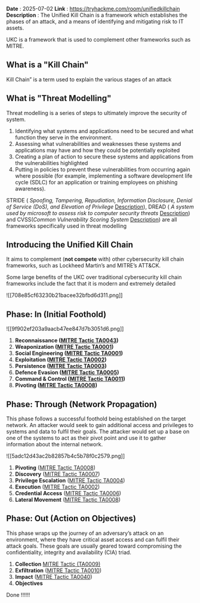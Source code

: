 

**Date** : 2025-07-02
**Link** :  https://tryhackme.com/room/unifiedkillchain
**Description** : The Unified Kill Chain is a framework which establishes the phases of an attack, and a means of identifying and mitigating risk to IT assets.

UKC is a framework that is used to complement other frameworks such as MITRE.

## What is a "Kill Chain"

Kill Chain” is a term used to explain the various stages of an attack


## What is "Threat Modelling"

Threat modelling is a series of steps to ultimately improve the security of system.
1. Identifying what systems and applications need to be secured and what function they serve in the environment. 
2. Assessing what vulnerabilities and weaknesses these systems and applications may have and how they could be potentially exploited
3. Creating a plan of action to secure these systems and applications from the vulnerabilities highlighted
4. Putting in policies to prevent these vulnerabilities from occurring again where possible (for example, implementing a software development life cycle (SDLC) for an application or training employees on phishing awareness).

STRIDE ( *Spoofing, Tampering, Repudiation, Information Disclosure, Denial of Service (DoS), and Elevation of Privilege*  [Description](https://owasp.org/www-community/Threat_Modeling_Process#stride)), DREAD ( *A system used by microsoft to assess risk to computer security threats*  [Description](https://docs.microsoft.com/en-us/windows-hardware/drivers/driversecurity/threat-modeling-for-drivers#the-dread-approach-to-threat-assessment)) and CVSS(*Common Vulnerability Scoring System* [Description](https://nvd.nist.gov/vuln-metrics/cvss)) are all frameworks specifically used in threat modelling

## Introducing the Unified Kill Chain

It aims to complement (**not compete** with) other cybersecurity kill chain frameworks, such as Lockheed Martin’s and MITRE’s ATT&CK.

Some large benefits of the UKC over traditional cybersecurity kill chain frameworks include the fact that it is modern and extremely detailed

![[708e85cf63230b21bacee32bfbd6d311.png]]


## Phase: In (Initial Foothold)

![[9f902ef203a9aacb47ee847d7b3051d6.png]]
1. **Reconnaissance ([MITRE Tactic TA0043](https://attack.mitre.org/tactics/TA0043/))**
2. **Weaponization ([MITRE Tactic TA0001](https://attack.mitre.org/tactics/TA0001/))**
3. **Social Engineering ([MITRE Tactic TA0001](https://attack.mitre.org/tactics/TA0001/))**
4. **Exploitation ([MITRE Tactic TA0002](https://attack.mitre.org/tactics/TA0002/))**
5. **Persistence ([MITRE Tactic TA0003](https://attack.mitre.org/tactics/TA0003/))**
6. **Defence Evasion ([MITRE Tactic TA0005](https://attack.mitre.org/tactics/TA0005/))**
7. **Command & Control ([MITRE Tactic TA0011](https://attack.mitre.org/tactics/TA0011/))**
8. **Pivoting ([MITRE Tactic TA0008](https://attack.mitre.org/tactics/TA0008/))**

## Phase: Through (Network Propagation)

This phase follows a successful foothold being established on the target network. An attacker would seek to gain additional access and privileges to systems and data to fulfil their goals. The attacker would set up a base on one of the systems to act as their pivot point and use it to gather information about the internal network.

![[5adc12d43ac2b82857b4c5b78f0c2579.png]]


1. **Pivoting** ([MITRE Tactic TA0008](https://attack.mitre.org/tactics/TA0008/))
2.  **Discovery** ([MITRE Tactic TA0007](https://attack.mitre.org/tactics/TA0007/))
3. **Privilege Escalation** ([MITRE Tactic TA0004](https://attack.mitre.org/tactics/TA0004/))
4.  **Execution** ([MITRE Tactic TA0002](https://attack.mitre.org/tactics/TA0002/))
5.  **Credential Access** ([MITRE Tactic TA0006](https://attack.mitre.org/tactics/TA0006/))
6.  **Lateral Movement** ([MITRE Tactic TA0008](https://attack.mitre.org/tactics/TA0008/))


## Phase: Out (Action on Objectives)

This phase wraps up the journey of an adversary’s attack on an environment, where they have critical asset access and can fulfil their attack goals. These goals are usually geared toward compromising the confidentiality, integrity and availability (CIA) triad.

1. **Collection** [MITRE Tactic (TA0009)](https://attack.mitre.org/tactics/TA0009/)
2. **Exfiltration** ([MITRE Tactic TA0010](https://attack.mitre.org/tactics/TA0010/))
3. **Impact** ([MITRE Tactic TA0040](https://attack.mitre.org/tactics/TA0040/))
4. **Objectives**

Done !!!!!!
